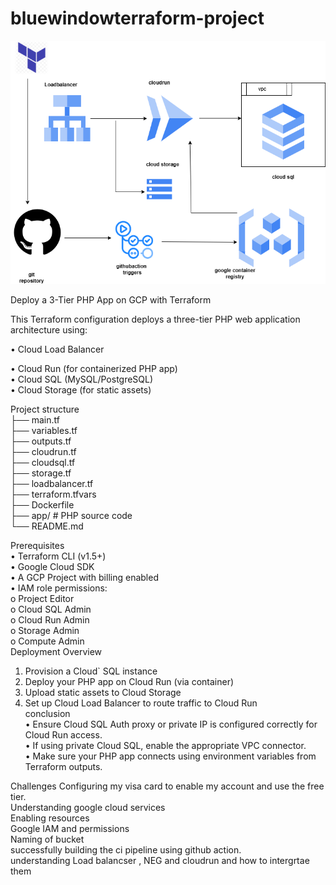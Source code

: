 # bluewindowterraform-project

![Architecture Diagram](architect.drawio.png)


Deploy a 3-Tier PHP App on GCP with Terraform  

This Terraform configuration deploys a three-tier PHP web application architecture using:  

• Cloud Load Balancer  

• Cloud Run (for containerized PHP app)  
•	Cloud SQL (MySQL/PostgreSQL)  
•	Cloud Storage (for static assets)  

Project structure  
├── main.tf  
├── variables.tf  
├── outputs.tf  
├── cloudrun.tf  
├── cloudsql.tf  
├── storage.tf  
├── loadbalancer.tf  
├── terraform.tfvars  
├── Dockerfile  
├── app/                # PHP source code  
└── README.md  

Prerequisites  
•	Terraform CLI (v1.5+)  
•	Google Cloud SDK  
•	A GCP Project with billing enabled  
•	IAM role permissions:  
o	Project Editor  
o	Cloud SQL Admin  
o	Cloud Run Admin  
o	Storage Admin  
o	Compute Admin  
Deployment Overview  
1.	Provision a Cloud` SQL instance  
2.	Deploy your PHP app on Cloud Run (via container)  
3.	Upload static assets to Cloud Storage  
4.	Set up Cloud Load Balancer to route traffic to Cloud Run  
conclusion  
•	Ensure Cloud SQL Auth proxy or private IP is configured correctly for Cloud Run access.  
•	If using private Cloud SQL, enable the appropriate VPC connector.  
•	Make sure your PHP app connects using environment variables from Terraform outputs.

 Challenges
 Configuring my visa card to enable my account and use the free tier.  
 Understanding google cloud services  
 Enabling resources   
 Google IAM and permissions  
 Naming of bucket  
successfully building the ci pipeline using github action.  
understanding Load balancser , NEG and cloudrun and how to intergrtae them  

 

